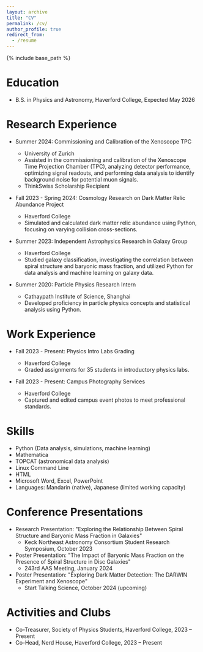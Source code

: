 ```yaml
---
layout: archive
title: "CV"
permalink: /cv/
author_profile: true
redirect_from:
  - /resume
---
```

{% include base_path %}

Education
======
* B.S. in Physics and Astronomy, Haverford College, Expected May 2026

Research Experience
======
* Summer 2024: Commissioning and Calibration of the Xenoscope TPC
  * University of Zurich
  * Assisted in the commissioning and calibration of the Xenoscope Time Projection Chamber (TPC), analyzing detector performance, optimizing signal readouts, and performing data analysis to identify background noise for potential muon signals.
  * ThinkSwiss Scholarship Recipient

* Fall 2023 - Spring 2024: Cosmology Research on Dark Matter Relic Abundance Project
  * Haverford College
  * Simulated and calculated dark matter relic abundance using Python, focusing on varying collision cross-sections.

* Summer 2023: Independent Astrophysics Research in Galaxy Group
  * Haverford College
  * Studied galaxy classification, investigating the correlation between spiral structure and baryonic mass fraction, and utilized Python for data analysis and machine learning on galaxy data.

* Summer 2020: Particle Physics Research Intern
  * Cathaypath Institute of Science, Shanghai
  * Developed proficiency in particle physics concepts and statistical analysis using Python.

Work Experience
======
* Fall 2023 - Present: Physics Intro Labs Grading
  * Haverford College
  * Graded assignments for 35 students in introductory physics labs.

* Fall 2023 - Present: Campus Photography Services
  * Haverford College
  * Captured and edited campus event photos to meet professional standards.

Skills
======
* Python (Data analysis, simulations, machine learning)
* Mathematica
* TOPCAT (astronomical data analysis)
* Linux Command Line
* HTML
* Microsoft Word, Excel, PowerPoint
* Languages: Mandarin (native), Japanese (limited working capacity)

Conference Presentations
======
* Research Presentation: "Exploring the Relationship Between Spiral Structure and Baryonic Mass Fraction in Galaxies"
  * Keck Northeast Astronomy Consortium Student Research Symposium, October 2023
* Poster Presentation: "The Impact of Baryonic Mass Fraction on the Presence of Spiral Structure in Disc Galaxies"
  * 243rd AAS Meeting, January 2024
* Poster Presentation: "Exploring Dark Matter Detection: The DARWIN Experiment and Xenoscope"
  * Start Talking Science, October 2024 (upcoming)

Activities and Clubs
======
* Co-Treasurer, Society of Physics Students, Haverford College, 2023 – Present
* Co-Head, Nerd House, Haverford College, 2023 – Present
